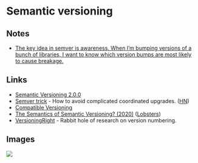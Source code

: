 # Semantic versioning

## Notes

- [The key idea in semver is awareness. When I’m bumping versions of a bunch of libraries, I want to know which version bumps are most likely to cause breakage.](https://lobste.rs/s/kjm8jv/stop_abusing_semver)

## Links

- [Semantic Versioning 2.0.0](https://semver.org/)
- [Semver trick](https://github.com/dtolnay/semver-trick) - How to avoid complicated coordinated upgrades. ([HN](https://news.ycombinator.com/item?id=24020254))
- [Compatible Versioning](https://gitlab.com/staltz/comver)
- [The Semantics of Semantic Versioning? (2020)](https://whileydave.com/2020/09/24/the-semantics-of-semantic-versioning/) ([Lobsters](https://lobste.rs/s/doow46/semantics_semantic_versioning))
- [VersioningRight](https://versioningright.com/) - Rabbit hole of research on version numbering.

## Images

![](https://pbs.twimg.com/media/DWk5ypKX0AAT5BR.png:large)
